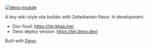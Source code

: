 [![deno module](https://shield.deno.dev/x/ter)](https://deno.land/x/ter)

A tiny wiki-style site builder with Zettelkasten flavor. In development.

- Doc-food: https://ter.kkga.me/
- Deno deploy version: https://ter.deno.dev/

Built with [Deno](https://deno.land/).
